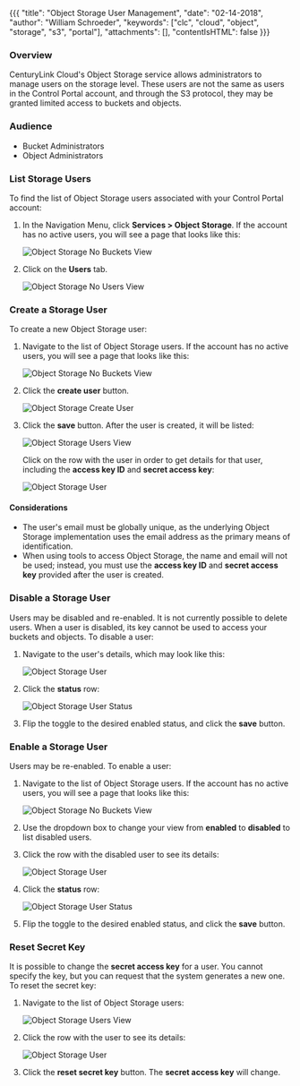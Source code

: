 {{{
  "title": "Object Storage User Management",
  "date": "02-14-2018",
  "author": "William Schroeder",
  "keywords": ["clc", "cloud", "object", "storage", "s3", "portal"],
  "attachments": [],
  "contentIsHTML": false
}}}

### Overview

CenturyLink Cloud's Object Storage service allows administrators to manage users on the storage level.  These users are not the same as users in the Control Portal account, and through the S3 protocol, they may be granted limited access to buckets and objects.

### Audience

* Bucket Administrators
* Object Administrators

### List Storage Users

To find the list of Object Storage users associated with your Control Portal account:

1. In the Navigation Menu, click **Services > Object Storage**.  If the account has no active users, you will see a page that looks like this:

    ![Object Storage No Buckets View](../../images/object-storage/no-buckets-view.png)

2. Click on the **Users** tab.

    ![Object Storage No Users View](../../images/object-storage/no-users-view.png)


### Create a Storage User

To create a new Object Storage user:

1. Navigate to the list of Object Storage users.  If the account has no active users, you will see a page that looks like this:

    ![Object Storage No Buckets View](../../images/object-storage/no-buckets-view.png)

2. Click the **create user** button.

    ![Object Storage Create User](../../images/object-storage-create-user.png)

3. Click the **save** button.  After the user is created, it will be listed:

    ![Object Storage Users View](../../images/object-storage/users-view.png)

    Click on the row with the user in order to get details for that user, including the **access key ID** and **secret access key**:

    ![Object Storage User](../../images/object-storage/user.png)

#### Considerations

* The user's email must be globally unique, as the underlying Object Storage implementation uses the email address as the primary means of identification.
* When using tools to access Object Storage, the name and email will not be used; instead, you must use the **access key ID** and **secret access key** provided after the user is created.

### Disable a Storage User

Users may be disabled and re-enabled.  It is not currently possible to delete users.  When a user is disabled, its key cannot be used to access your buckets and objects.  To disable a user:

1. Navigate to the user's details, which may look like this:

    ![Object Storage User](../../images/object-storage/user.png)

2. Click the **status** row:

    ![Object Storage User Status](../../images/object-storage/user-status.png)

3. Flip the toggle to the desired enabled status, and click the **save** button.

### Enable a Storage User

Users may be re-enabled.  To enable a user:

1. Navigate to the list of Object Storage users.  If the account has no active users, you will see a page that looks like this:

    ![Object Storage No Buckets View](../../images/object-storage/no-buckets-view.png)

2. Use the dropdown box to change your view from **enabled** to **disabled** to list disabled users.

3. Click the row with the disabled user to see its details:

    ![Object Storage User](../../images/object-storage/user.png)

4. Click the **status** row:

    ![Object Storage User Status](../../images/object-storage/user-status.png)

5. Flip the toggle to the desired enabled status, and click the **save** button.

### Reset Secret Key

It is possible to change the **secret access key** for a user.  You cannot specify the key, but you can request that the system generates a new one.  To reset the secret key:

1. Navigate to the list of Object Storage users:

    ![Object Storage Users View](../../images/object-storage/users-view.png)

2. Click the row with the user to see its details:

    ![Object Storage User](../../images/object-storage/user.png)

3. Click the **reset secret key** button.  The **secret access key** will change.
